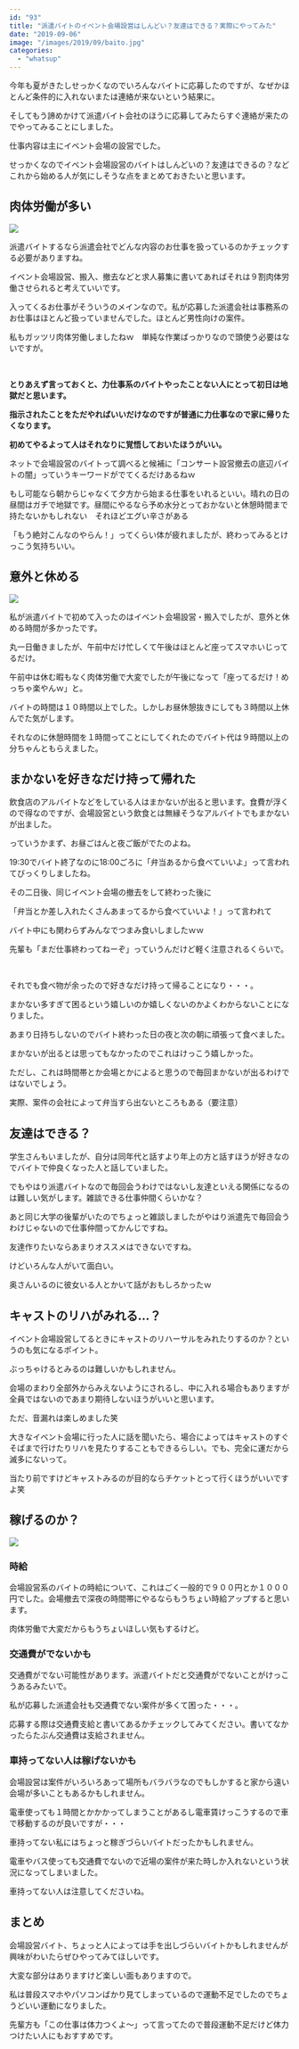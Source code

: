```yaml
---
id: "93"
title: "派遣バイトのイベント会場設営はしんどい？友達はできる？実際にやってみた"
date: "2019-09-06"
image: "/images/2019/09/baito.jpg"
categories: 
  - "whatsup"
---
```


今年も夏がきたしせっかくなのでいろんなバイトに応募したのですが、なぜかほとんど条件的に入れないまたは連絡が来ないという結果に。

そしてもう諦めかけて派遣バイト会社のほうに応募してみたらすぐ連絡が来たのでやってみることにしました。

仕事内容は主にイベント会場の設営でした。

せっかくなのでイベント会場設営のバイトはしんどいの？友達はできるの？などこれから始める人が気にしそうな点をまとめておきたいと思います。

## 肉体労働が多い

![](../../assets/images/2019/09/danball.jpg)

派遣バイトするなら派遣会社でどんな内容のお仕事を扱っているのかチェックする必要がありますね。

イベント会場設営、搬入、撤去などと求人募集に書いてあればそれは９割肉体労働させられると考えていいです。

入ってくるお仕事がそういうのメインなので。私が応募した派遣会社は事務系のお仕事はほとんど扱っていませんでした。ほとんど男性向けの案件。

私もガッツリ肉体労働しましたねｗ　単純な作業ばっかりなので頭使う必要はないですが。

 

**とりあえず言っておくと、力仕事系のバイトやったことない人にとって初日は地獄だと思います。**

**指示されたことをただやればいいだけなのですが普通に力仕事なので家に帰りたくなります。**

**初めてやるよって人はそれなりに覚悟しておいたほうがいい。**

ネットで会場設営のバイトって調べると候補に「コンサート設営撤去の底辺バイトの闇」っていうキーワードがでてくるだけあるねｗ

もし可能なら朝からじゃなくて夕方から始まる仕事をいれるといい。晴れの日の昼間はガチで地獄です。昼間にやるなら予め水分とっておかないと休憩時間まで持たないかもしれない　それほどエグい辛さがある

「もう絶対こんなのやらん！」ってくらい体が疲れましたが、終わってみるとけっこう気持ちいい。

## 意外と休める

![](../../assets/images/2019/09/iamfree.jpg)

私が派遣バイトで初めて入ったのはイベント会場設営・搬入でしたが、意外と休める時間が多かったです。

丸一日働きましたが、午前中だけ忙しくて午後はほとんど座ってスマホいじってるだけ。

午前中は休む暇もなく肉体労働で大変でしたが午後になって「座ってるだけ！めっちゃ楽やんｗ」と。

バイトの時間は１０時間以上でした。しかしお昼休憩抜きにしても３時間以上休んでた気がします。

それなのに休憩時間を１時間ってことにしてくれたのでバイト代は９時間以上の分ちゃんともらえました。

## まかないを好きなだけ持って帰れた

飲食店のアルバイトなどをしている人はまかないが出ると思います。食費が浮くので得なのですが、会場設営という飲食とは無縁そうなアルバイトでもまかないが出ました。

っていうかまず、お昼ごはんと夜ご飯がでたのよね。

19:30でバイト終了なのに18:00ごろに「弁当あるから食べていいよ」って言われてびっくりしましたね。

その二日後、同じイベント会場の撤去をして終わった後に

「弁当とか差し入れたくさんあまってるから食べていいよ！」って言われて

バイト中にも関わらずみんなでつまみ食いしましたｗｗ

先輩も「まだ仕事終わってねーぞ」っていうんだけど軽く注意されるくらいで。

 

それでも食べ物が余ったので好きなだけ持って帰ることになり・・・。

まかない多すぎて困るという嬉しいのか嬉しくないのかよくわからないことになりました。

あまり日持ちしないのでバイト終わった日の夜と次の朝に頑張って食べました。

まかないが出るとは思ってもなかったのでこれはけっこう嬉しかった。

ただし、これは時間帯とか会場とかによると思うので毎回まかないが出るわけではないでしょう。

実際、案件の会社によって弁当すら出ないところもある（要注意）

## 友達はできる？

学生さんもいましたが、自分は同年代と話すより年上の方と話すほうが好きなのでバイトで仲良くなった人と話していました。

でもやはり派遣バイトなので毎回会うわけではないし友達といえる関係になるのは難しい気がします。雑談できる仕事仲間くらいかな？

あと同じ大学の後輩がいたのでちょっと雑談しましたがやはり派遣先で毎回会うわけじゃないので仕事仲間ってかんじですね。

友達作りたいならあまりオススメはできないですね。

けどいろんな人がいて面白い。

奥さんいるのに彼女いる人とかいて話がおもしろかったｗ

## キャストのリハがみれる...？

イベント会場設営してるときにキャストのリハーサルをみれたりするのか？というのも気になるポイント。

ぶっちゃけるとみるのは難しいかもしれません。

会場のまわり全部外からみえないようにされるし、中に入れる場合もありますが全員ではないのであまり期待しないほうがいいと思います。

ただ、音漏れは楽しめました笑

大きなイベント会場に行った人に話を聞いたら、場合によってはキャストのすぐそばまで行けたりリハを見たりすることもできるらしい。でも、完全に運だから滅多にないって。

当たり前ですけどキャストみるのが目的ならチケットとって行くほうがいいですよ笑

## 稼げるのか？

![](../../assets/images/2019/09/nayamu.png)

### 時給

会場設営系のバイトの時給について、これはごく一般的で９００円とか１０００円でした。会場撤去で深夜の時間帯にやるならもうちょい時給アップすると思います。

肉体労働で大変だからもうちょいほしい気もするけど。

### 交通費がでないかも

交通費がでない可能性があります。派遣バイトだと交通費がでないことがけっこうあるみたいで。

私が応募した派遣会社も交通費でない案件が多くて困った・・・。

応募する際は交通費支給と書いてあるかチェックしてみてください。書いてなかったらたぶん交通費は支給されません。

### 車持ってない人は稼げないかも

会場設営は案件がいろいろあって場所もバラバラなのでもしかすると家から遠い会場が多いこともあるかもしれません。

電車使っても１時間とかかかってしまうことがあるし電車賃けっこうするので車で移動するのが良いですが・・・

車持ってない私にはちょっと稼ぎづらいバイトだったかもしれません。

電車やバス使っても交通費でないので近場の案件が来た時しか入れないという状況になってしまいました。

車持ってない人は注意してくださいね。

## まとめ

会場設営バイト、ちょっと人によっては手を出しづらいバイトかもしれませんが興味がわいたらぜひやってみてほしいです。

大変な部分はありますけど楽しい面もありますので。

私は普段スマホやパソコンばかり見てしまっているので運動不足でしたのでちょうどいい運動になりました。

先輩方も「この仕事は体力つくよ～」って言ってたので普段運動不足だけど体力つけたい人にもおすすめです。

